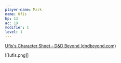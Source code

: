```yaml
---
player-name: Mark
name: Ufis
hp: 13
ac: 19
modifier: 1
level: 1
---
```


[Ufis's Character Sheet - D&D Beyond (dndbeyond.com)](https://www.dndbeyond.com/characters/93831721)

![[ufis.png]]
